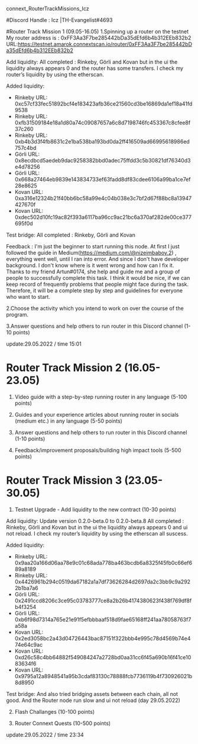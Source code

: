connext_RouterTrackMissions_Icz

#Discord Handle : Icz |TH-Evangelist#4693

#Router Track Mission 1 (09.05-16.05)
1.Spinning up a router on the testnet
My router address is : 0xFF3Aa3F7be285442bDa35dEfd6b4b312EEb832b2
URL:https://testnet.amarok.connextscan.io/router/0xFF3Aa3F7be285442bDa35dEfd6b4b312EEb832b2

Add liquidity:
All completed : Rinkeby, Görli and Kovan
but in the ui the liquidity always appears 0 and the router has some transfers. I check my router’s liquidity by using the etherscan.

Added liquidity:
- Rinkeby URL: 0xc57cf33fec51892bcf4e183423afb36ce21560cd3be16869da1ef18a41fd9538
- Rinkeby URL: 0xfb31509184e18a1d80a74c09087657a6c8d7198746fc453367c8cfee8f37c260
- Rinkeby URL: 0xb4b3d3f4fb8631c2e1ba538ba193bd0da2ff416509ad66995618986ed757c4bd
- Görli URL: 0x8ecdbcd5aedeb9dac9258382bbd0adec75ffdd3c5b30821df76340d3e4d78256
- Görli URL: 0x668a27464eb9839e143834733ef63fadd8df83cdee6106a99ba1ce7ef28e8625
- Kovan URL: 0xa316e12324b21f40bb6bc58a99e4c04b038e3c7bf2d67f88bc8a13947427670f
- Kovan URL: 0xdec502d10fc19ac82f393a6117ba96cc9ac21bc6a370af282de00ce377695f0d

Test bridge:
All completed : Rinkeby, Görli and Kovan

Feedback : 
I'm just the beginner to start running this node. At first I just followed the guide in Medium(https://medium.com/@nizeimbaboy.2) , everything went well, until I ran into error. And since I don't have developer background. I don't know where is it went wrong and how can I fix it. Thanks to my friend Artun#0174, she help and guide me and a group of people to successfully complete this task. 
I think it would be nice, if we can keep record of frequently problems that people might face during the task. Therefore, it will be a complete step by step and guidelines for everyone who want to start.

2.Choose the activity which you intend to work on over the course of the program.

3.Answer questions and help others to run router in this Discord channel (1-10 points)

    
update:29.05.2022 / time 15:01

# Router Track Mission 2 (16.05-23.05)

1) Video guide with a step-by-step running router in any language (5-100 points)

2) Guides and your experience articles about running router in socials (medium etc.) in any language (5-50 points)

3) Answer questions and help others to run router in this Discord channel (1-10 points)

4) Feedback/improvement proposals/building high impact tools (5-500 points)

# Router Track Mission 3 (23.05-30.05)

1) Testnet Upgrade - Add liquidity to the new contract (10-30 points)

Add liquidity: Update version 0.2.0-beta.0 to 0.2.0-beta.8
All completed : Rinkeby, Görli and Kovan
but in the ui the liquidity always appears 0 and ui not reload. I check my router’s liquidity by using the etherscan all suscess.

Added liquidity:
- Rinkeby URL: 0x9aa20a166d06aa78e9c01c68ada778ba463bcdb6a8325f45fb0c66ef689a8189
- Rinkeby URL: 0x4426961b294c0519da67182a1a7df73626284d2697da2c3bb9c9a2922b1ba7a6
- Görli URL: 0x2491ccd8206c3ce95c03783777ce8a2b26b4174380623f438f769df8fb4f3254
- Görli URL: 0xb6f98d7314a765e21e91f5efbbbaaf518d9fae65168ff241aa78058763f7a58a
- Kovan URL: 0x2ed3058bc2a43d04726443bac87151f322bbb4e995c78d4569b74e474e64c9ac
- Kovan URL: 0xd26c58c4bb64882f549084247a2728bd0aa31cc6f45a690b16f41ce1083634f6
- Kovan URL: 0x9795a12a8948541a95b3cdaf83130c78888fcb7736119b4f730926021b8d8950

Test bridge:
And also tried bridging assets between each chain, all not good. And the Router node run slow and ui not reload (day 29.05.2022)

2) Flash Challanges (10-100 points)

3) Router Connext Quests (10-500 points)

update:29.05.2022 / time 23:34